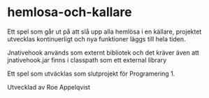 # hemlosa-och-kallare

Ett spel som går ut på att slå upp alla hemlösa i en källare, projektet utvecklas kontinuerligt och nya funktioner läggs till hela tiden.

Jnativehook används som externt bibliotek och det kräver även att jnativehook.jar finns i classpath som ett external library

Ett spel som utväcklas som slutprojekt för Programering 1.

Utvecklad av Roe Appelqvist
